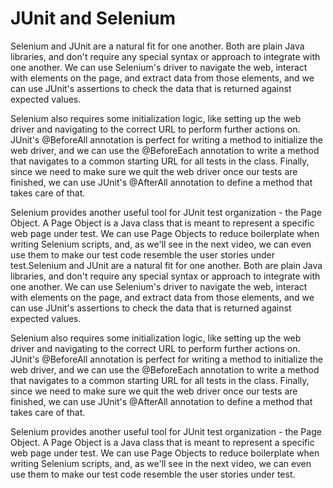 # JUnit and Selenium

Selenium and JUnit are a natural fit for one another. Both are plain Java libraries, and don't require any special syntax or approach to integrate with one another. We can use Selenium's driver to navigate the web, interact with elements on the page, and extract data from those elements, and we can use JUnit's assertions to check the data that is returned against expected values.

Selenium also requires some initialization logic, like setting up the web driver and navigating to the correct URL to perform further actions on. JUnit's @BeforeAll annotation is perfect for writing a method to initialize the web driver, and we can use the @BeforeEach annotation to write a method that navigates to a common starting URL for all tests in the class. Finally, since we need to make sure we quit the web driver once our tests are finished, we can use JUnit's @AfterAll annotation to define a method that takes care of that.

Selenium provides another useful tool for JUnit test organization - the Page Object. A Page Object is a Java class that is meant to represent a specific web page under test. We can use Page Objects to reduce boilerplate when writing Selenium scripts, and, as we'll see in the next video, we can even use them to make our test code resemble the user stories under test.Selenium and JUnit are a natural fit for one another. Both are plain Java libraries, and don't require any special syntax or approach to integrate with one another. We can use Selenium's driver to navigate the web, interact with elements on the page, and extract data from those elements, and we can use JUnit's assertions to check the data that is returned against expected values.

Selenium also requires some initialization logic, like setting up the web driver and navigating to the correct URL to perform further actions on. JUnit's @BeforeAll annotation is perfect for writing a method to initialize the web driver, and we can use the @BeforeEach annotation to write a method that navigates to a common starting URL for all tests in the class. Finally, since we need to make sure we quit the web driver once our tests are finished, we can use JUnit's @AfterAll annotation to define a method that takes care of that.

Selenium provides another useful tool for JUnit test organization - the Page Object. A Page Object is a Java class that is meant to represent a specific web page under test. We can use Page Objects to reduce boilerplate when writing Selenium scripts, and, as we'll see in the next video, we can even use them to make our test code resemble the user stories under test.
